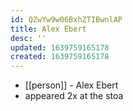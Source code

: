 ```yaml
---
id: QZwYw9w06BxhZTIBwnlAP
title: Alex Ebert
desc: ''
updated: 1639759165178
created: 1639759165178
---
```



- [[person]] - Alex Ebert
- appeared 2x at the stoa

